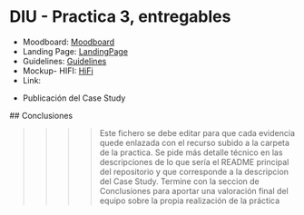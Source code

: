 # DIU - Practica 3, entregables

* Moodboard: [Moodboard](./1.Moodboard/Moodboard.pdf)
* Landing Page: [LandingPage](./2.LandingPage/Landing_page.pdf)
* Guidelines: [Guidelines](./3.Guidelines/Guidelines.pdf)
* Mockup- HIFI: [HiFi](./4.LayoutHiFi/HIFI.pdf)
* Link:
- Publicación del Case Study

## Conclusiones

>>>> Este fichero se debe editar para que cada evidencia quede enlazada con el recurso subido a la carpeta de la practica. Se pide más detalle técnico en las descripciones de lo que sería el README principal del repositorio y que corresponde a la descripcion del Case Study.
>>>> Termine con la seccion de Conclusiones para aportar una valoración final del equipo sobre la propia realización de la práctica
